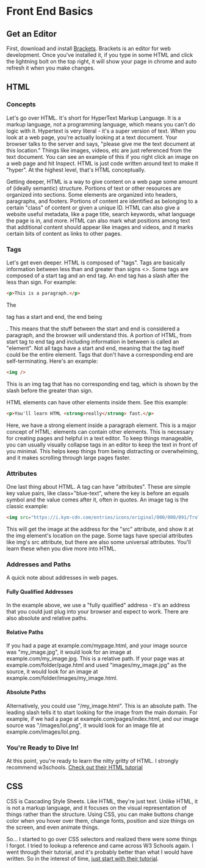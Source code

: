 # Front End Basics

## Get an Editor
First, download and install [Brackets](https://brackets.io). Brackets is an editor for web development. Once you've installed it, if you type in some HTML and click the lightning bolt on the top right, it will show your page in chrome and auto refresh it when you make changes.


## HTML

### Concepts
Let's go over HTML. It's short for HyperText Markup Language. It is a markup language, not a programming language, which means you can't do logic with it. Hypertext is very literal - it's a super version of text. When you look at a web page, you're actually looking at a text document. Your browser talks to the server and says, "please give me the text document at this location." Things like images, videos, etc are just referenced from the text document. You can see an example of this if you right click an image on a web page and hit Inspect. HTML is just code written around text to make it "hyper". At the highest level, that's HTML conceptually.

Getting deeper, HTML is a way to give content on a web page some amount of (ideally semantic) structure. Portions of text or other resources are organized into sections. Some elements are organized into headers, paragraphs, and footers. Portions of content are identified as belonging to a certain "class" of content or given a unique ID. HTML can also give a website useful metadata, like a page title, search keywords, what language the page is in, and more. HTML can also mark what positions among text that additional content should appear like images and videos, and it marks certain bits of content as links to other pages.

### Tags
Let's get even deeper. HTML is composed of "tags". Tags are basically information between less than and greater than signs <>. Some tags are composed of a start tag and an end tag. An end tag has a slash after the less than sign. For example:

```html
<p>This is a paragraph.</p>
```

The <p> tag has a start and end, the end being </p>. This means that the stuff between the start and end is considered a paragraph, and the browser will understand this. A portion of HTML, from start tag to end tag and including information in between is called an "element". Not all tags have a start and end, meaning that the tag itself could be the entire element. Tags that don't have a corresponding end are self-terminating. Here's an example:

```html
<img />
```

This is an img tag that has no corresponding end tag, which is shown by the slash before the greater than sign.

HTML elements can have other elements inside them. See this example:

```html
<p>You'll learn HTML <strong>really</strong> fast.</p>
```

Here, we have a strong element inside a paragraph element. This is a major concept of HTML: elements can contain other elements. This is necessary for creating pages and helpful in a text editor. To keep things manageable, you can usually visually collapse tags in an editor to keep the text in front of you minimal. This helps keep things from being distracting or overwhelming, and it makes scrolling through large pages faster.

### Attributes
One last thing about HTML. A tag can have "attributes". These are simple key value pairs, like class="blue-text", where the key is before an equals symbol and the value comes after it, often in quotes. An image tag is the classic example:

```html
<img src="https://i.kym-cdn.com/entries/icons/original/000/000/091/TrollFace.jpg" />
```

This will get the image at the address for the "src" attribute, and show it at the img element's location on the page. Some tags have special attributes like img's src attribute, but there are also some universal attributes. You'll learn these when you dive more into HTML.

### Addresses and Paths
A quick note about addresses in web pages.

#### Fully Qualified Addresses
In the example above, we use a "fully qualified" address - it's an address that you could just plug into your browser and expect to work. There are also absolute and relative paths.

#### Relative Paths
If you had a page at example.com/mypage.html, and your image source was "my_image.jpg", it would look for an image at example.com/my_image.jpg. This is a relative path. If your page was at example.com/folder/page.html and used "images/my_image.jpg" as the source, it would look for an image at example.com/folder/images/my_image.html.

#### Absolute Paths
Alternatively, you could use "/my_image.html". This is an absolute path. The leading slash tells it to start looking for the image from the main domain. For example, if we had a page at example.com/pages/index.html, and our image source was "/images/lol.png", it would look for an image file at example.com/images/lol.png.

### You're Ready to Dive In!
At this point, you're ready to learn the nitty gritty of HTML. I strongly recommend w3schools. [Check out their HTML tutorial](https://www.w3schools.com/html/)

## CSS
CSS is Cascading Style Sheets. Like HTML, they're just text. Unlike HTML, it is not a markup language, and it focuses on the visual representation of things rather than the structure. Using CSS, you can make buttons change color when you hover over them, change fonts, position and size things on the screen, and even animate things.

So... I started to go over CSS selectors and realized there were some things I forgot. I tried to lookup a reference and came across W3 Schools again. I went through their tutorial, and it's probably better than what I would have written. So in the interest of time, [just start with their tutorial](https://www.w3schools.com/css/default.asp).
